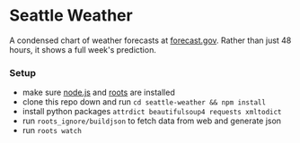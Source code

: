 # Seattle Weather

A condensed chart of weather forecasts at [forecast.gov][0]. Rather than just
48 hours, it shows a full week's prediction.

[0]: http://forecast.weather.gov/MapClick.php?lat=47.60246&lon=-122.31353759765625&FcstType=graphical

### Setup

- make sure [node.js](http://nodejs.org) and [roots](http://roots.cx) are
  installed
- clone this repo down and run `cd seattle-weather && npm install`
- install python packages `attrdict beautifulsoup4 requests xmltodict`
- run `roots_ignore/buildjson` to fetch data from web and generate json
- run `roots watch`
